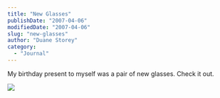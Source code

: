 ```yaml
---
title: "New Glasses"
publishDate: "2007-04-06"
modifiedDate: "2007-04-06"
slug: "new-glasses"
author: "Duane Storey"
category:
  - "Journal"
---
```


My birthday present to myself was a pair of new glasses. Check it out.

  
![](http://farm1.static.flickr.com/219/447780739_305842754e.jpg?v=0)